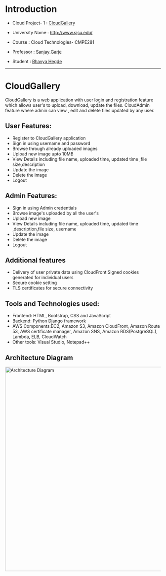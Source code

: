 # Introduction

* Cloud Project- 1 : [CloudGallery](https://cloudgallery.space/)

* University Name : http://www.sjsu.edu/

* Course : Cloud Technologies- CMPE281

* Professor : [Sanjay Garje](https://www.linkedin.com/in/sanjaygarje/)

* Student : [Bhavya Hegde](https://www.linkedin.com/in/bhavya-hegde-145b9b123/)

<hr>

 # CloudGallery
 
CloudGallery is a web application with user login and registration feature which allows user's to upload, download, update the files. 
CloudAdmin feature where admin can view , edit and delete files updated by any user.

## User Features:
* Register to CloudGallery application
* Sign in using username and password
* Browse through already uploaded images
* Upload new image upto 10MB
* View Details including file name, uploaded time, updated time ,file size,description
* Update the image
* Delete the image
* Logout

## Admin Features:
* Sign in using Admin credentials
* Browse image's uploaded by all the user's
* Upload new image
* View Details including file name, uploaded time, updated time ,description,file size, username
* Update the image
* Delete the image
* Logout

## Additional features
* Delivery of user private data using CloudFront Signed cookies generated for individual users
* Secure cookie setting
* TLS certificates for secure connectivity




 ## Tools and Technologies used:
  * Frontend: HTML, Bootstrap, CSS and JavaScript
  * Backend: Python Django framework
  * AWS Components:EC2, Amazon S3, Amazon CloudFront, Amazon Route 53, AWS certificate manager, Amazon SNS, Amazon RDS(PostgreSQL), Lambda, ELB, CloudWatch
  * Other tools: Visual Studio, Notepad++
  
  
 ## Architecture Diagram
 <img width="658" alt="Architecture Diagram" src="https://user-images.githubusercontent.com/85700971/195241871-2cb92f2e-e0c5-4a26-8c46-fc5172fc0fa1.png">

 
